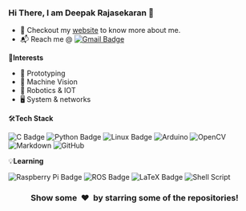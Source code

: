 

### Hi There, I am Deepak Rajasekaran 👋

- 🎯 Checkout my [website](deepakrajasekaran.github.io) to know more about me.
- 📬 Reach me @ [![Gmail Badge](https://img.shields.io/badge/-rajasekarand375@gmail.com-c14438?style=flat-square&logo=Gmail&logoColor=white&link=mailto:rajapsekarand375@gmail.com)](mailto:rajasekarand375@gmail.com)

🌟**Interests**

- 🔧 Prototyping
- 🤖 Machine Vision
- 🦾 Robotics & IOT
- 🖥️ System & networks


🛠️**Tech Stack**

![C Badge](https://img.shields.io/badge/C-00599C?style=flat-square&logo=c&logoColor=white)
![Python Badge](https://img.shields.io/badge/Python-14354C?style=flat-square&logo=python&logoColor=white)
![Linux Badge](https://img.shields.io/badge/Linux-FCC624?style=flat-square&logo=linux&logoColor=black)
![Arduino](https://img.shields.io/badge/-Arduino-00979D?style=flat-square&logo=Arduino&logoColor=white)
![OpenCV](https://img.shields.io/badge/-OpenCV-000000?style=flat-square&logo=opencv)
![Markdown](https://img.shields.io/badge/Markdown-%23000000.svg?style=flat-square&logo=markdown&logoColor=white)
![GitHub](https://img.shields.io/badge/Github-%23121011.svg?style=flat-square&logo=github&logoColor=white)

💡**Learning**

![Raspberry Pi Badge](https://img.shields.io/badge/Raspberry%20Pi-A22846?logo=raspberrypi&logoColor=fff&style=flat-square)
![ROS Badge](https://img.shields.io/badge/ROS-22314E?logo=ros&logoColor=fff&style=flat-square)
![LaTeX Badge](https://img.shields.io/badge/LaTeX-008080?logo=latex&logoColor=fff&style=flat-square)
![Shell Script](https://img.shields.io/badge/Shell_Script-%23121011.svg?style=flat-square&logo=gnu-bash&logoColor=white)





<div align="center">
    <h3 align="center">Show some &nbsp;❤️&nbsp; by starring some of the repositories!</h3>
</div>

